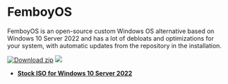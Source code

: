 # **FemboyOS**
FemboyOS is an open-source custom Windows OS alternative based on Windows 10 Server 2022 and has a lot of debloats and optimizations for your system, with automatic updates from the repository in the installation.

[![Download zip](https://custom-icon-badges.herokuapp.com/badge/-Download-gray?style=for-the-badge&logo=download&logoColor=white "Download zip")]() <a href="https://discord.gg/hHySwtcZHy" target="_blank"><img src="https://img.shields.io/badge/Discord-7289DA?style=for-the-badge&logo=discord&logoColor=white" target="_blank"></a> 
* [**Stock ISO for Windows 10 Server 2022**](https://archive.org/details/en-us_windows_server_version_2022)
#
